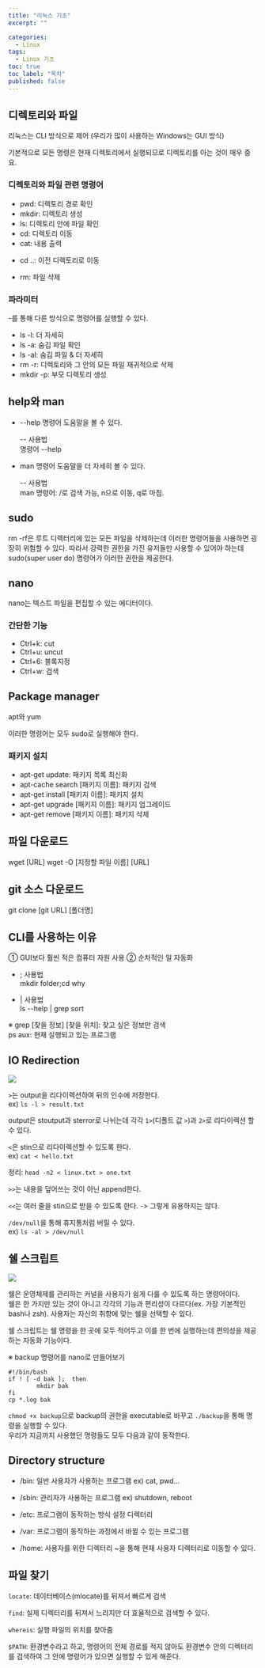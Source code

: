 ```yaml
---
title: "리눅스 기초"
excerpt: ""

categories:
  - Linux
tags:
  - Linux 기초
toc: true
toc_label: "목차"
published: false
---
```


## 디렉토리와 파일

리눅스는 CLI 방식으로 제어 (우리가 많이 사용하는 Windows는 GUI 방식)

기본적으로 모든 명령은 현재 디렉토리에서 실행되므로 디렉토리를 아는 것이 매우 중요.

### 디렉토리와 파일 관련 명령어

- pwd: 디렉토리 경로 확인
- mkdir: 디렉토리 생성
- ls: 디렉토리 안에 파일 확인
- cd: 디렉토리 이동
- cat: 내용 출력

* cd ..: 이전 디렉토리로 이동

- rm: 파일 삭제

### 파라미터 
-를 통해 다른 방식으로 명령어를 실행할 수 있다.

- ls -l: 더 자세히
- ls -a: 숨김 파일 확인
- ls -al: 숨김 파일 & 더 자세히
- rm -r: 디렉토리와 그 안의 모든 파일 재귀적으로 삭제
- mkdir -p: 부모 디렉토리 생성

## help와 man

- -\-help
  명령어 도움말을 볼 수 있다.

  -- 사용법  
명령어 -\-help

- man
  명령어 도움말을 더 자세히 볼 수 있다.

  -- 사용법  
man 명령어: /로 검색 가능, n으로 이동, q로 마침.

## sudo

rm -rf은 루트 디렉터리에 있는 모든 파일을 삭제하는데 이러한 명령어들을 사용하면 굉장히 위험할 수 있다. 따라서 강력한 권한을 가진 유저들만 사용할 수 있어야 하는데 sudo(super user do) 명령어가 이러한 권한을 제공한다.

## nano

nano는 텍스트 파일을 편집할 수 있는 에디터이다.

### 간단한 기능

- Ctrl+k: cut
- Ctrl+u: uncut
- Ctrl+6: 블록지정
- Ctrl+w: 검색

## Package manager

apt와 yum

이러한 명령어는 모두 sudo로 실행해야 한다.

### 패키지 설치

- apt-get update: 패키지 목록 최신화
- apt-cache search [패키지 이름]: 패키지 검색
- apt-get install [패키지 이름]: 패키지 설치
- apt-get upgrade [패키지 이름]: 패키지 업그레이드
- apt-get remove [패키지 이름]: 패키지 삭제

## 파일 다운로드

wget [URL]
wget -O [지정할 파일 이름] [URL]

## git 소스 다운로드

git clone [git URL] [폴더명]

## CLI를 사용하는 이유

① GUI보다 훨씬 적은 컴퓨터 자원 사용
② 순차적인 일 자동화

- ; 사용법   
mkdir folder;cd why

- | 사용법  
ls --help \| grep sort

※ grep [찾을 정보] [찾을 위치]: 찾고 싶은 정보만 검색  
ps aux: 현재 실행되고 있는 프로그램

## IO Redirection

<img src="https://drive.google.com/uc?export=view&id=1K8V4R4R5r2kVC5mt_D6RwJ5AbglM4No5">

`>`는 output을 리다이렉션하여 뒤의 인수에 저장한다.  
ex) `ls -l > result.txt`

output은 stoutput과 sterror로 나뉘는데 각각 `1>`(디폴트 값 `>`)과 `2>`로 리다이렉션 할 수 있다.

`<`은 stin으로 리다이렉션할 수 있도록 한다.  
ex) `cat < hello.txt`

정리: `head -n2 < linux.txt > one.txt`

`>>`는 내용을 덮어쓰는 것이 아닌 append한다.

`<<`는 여러 줄을 stin으로 받을 수 있도록 한다. -> 그렇게 유용하지는 않다.

`/dev/null`을 통해 휴지통처럼 버릴 수 있다.  
ex) `ls -al > /dev/null`

## 쉘 스크립트

<img src="https://drive.google.com/uc?export=view&id=1r11vqgrSp87tBi1xlUxNiCBH-uz5yHOp">

쉘은 운영체제를 관리하는 커널을 사용자가 쉽게 다룰 수 있도록 하는 명령어이다.  
쉘은 한 가지만 있는 것이 아니고 각각의 기능과 편리성이 다르다(ex. 가장 기본적인 bash나 zsh). 사용자는 자신의 취향에 맞는 쉘을 선택할 수 있다.

쉘 스크립트는 쉘 명령을 한 곳에 모두 적어두고 이를 한 번에 실행하는데 편의성을 제공하는 자동화 기능이다.

※ backup 명령어를 nano로 만들어보기

```
#!/bin/bash
if ! [ -d bak ];  then
        mkdir bak
fi
cp *.log bak
```

`chmod +x backup`으로 backup의 권한을 executable로 바꾸고 `./backup`을 통해 명령을 실행할 수 있다.  
우리가 지금까지 사용했던 명령들도 모두 다음과 같이 동작한다.

## Directory structure

- /bin: 일반 사용자가 사용하는 프로그램 ex) cat, pwd...

- /sbin: 관리자가 사용하는 프로그램 ex) shutdown, reboot

- /etc: 프로그램이 동작하는 방식 설정 디렉터리

- /var: 프로그램이 동작하는 과정에서 바뀔 수 있는 프로그램

- /home: 사용자를 위한 디렉터리 ~을 통해 현재 사용자 디렉터리로 이동할 수 있다.

## 파일 찾기

`locate`: 데이터베이스(mlocate)를 뒤져서 빠르게 검색

`find`: 실제 디렉터리를 뒤져서 느리지만 더 효율적으로 검색할 수 있다.

`whereis`: 실행 파일의 위치를 찾아줌

`$PATH`: 환경변수라고 하고, 명령어의 전체 경로를 적지 않아도 환경변수 안의 디렉터리를 검색하여 그 안에 명령어가 있으면 실행할 수 있게 해준다.

